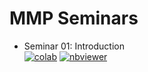 # MMP Seminars

 - Seminar 01:  Introduction<br>
 <a href="https://colab.research.google.com/github/TUIlmenauAMS/ADSP_Tutorials/blob/master/seminars/all_ws22_seminars_intro.ipynb" target="_blank"><img src="https://colab.research.google.com/assets/colab-badge.svg" alt="colab"></a>
<a href="https://nbviewer.org/github/TUIlmenauAMS/ADSP_Tutorials/blob/master/seminars/all_ws22_seminars_intro.ipynb" target="_blank"><img src="https://badgen.net/badge/View/in%20NBViewer/blue?icon=terminal" alt="nbviewer"></a>

